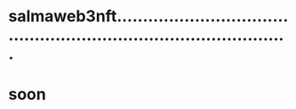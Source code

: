 # salmaweb3nft.......................................................................................
# soon
